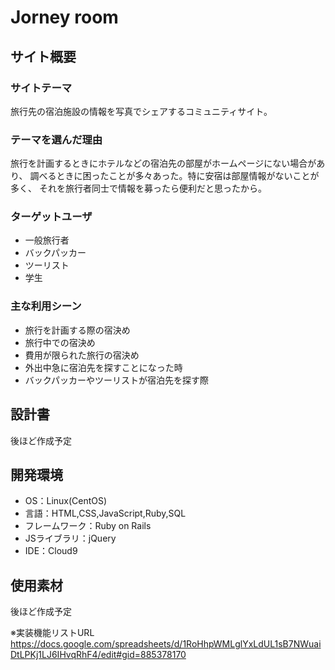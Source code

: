 # Jorney room
## サイト概要
### サイトテーマ
旅行先の宿泊施設の情報を写真でシェアするコミュニティサイト。
​
### テーマを選んだ理由
旅行を計画するときにホテルなどの宿泊先の部屋がホームページにない場合があり、
調べるときに困ったことが多々あった。特に安宿は部屋情報がないことが多く、
それを旅行者同士で情報を募ったら便利だと思ったから。
​
### ターゲットユーザ
- 一般旅行者
- バックパッカー
- ツーリスト
- 学生
### 主な利用シーン
- 旅行を計画する際の宿決め
- 旅行中での宿決め
- 費用が限られた旅行の宿決め
- 外出中急に宿泊先を探すことになった時
- バックパッカーやツーリストが宿泊先を探す際
## 設計書
<!--テーマを設定・提出する時点では不要です-->
​後ほど作成予定
## 開発環境
- OS：Linux(CentOS)
- 言語：HTML,CSS,JavaScript,Ruby,SQL
- フレームワーク：Ruby on Rails
- JSライブラリ：jQuery
- IDE：Cloud9
​
## 使用素材
​後ほど作成予定

※実装機能リストURL
https://docs.google.com/spreadsheets/d/1RoHhpWMLglYxLdUL1sB7NWuaiDtLPKj1LJ6IHvqRhF4/edit#gid=885378170
